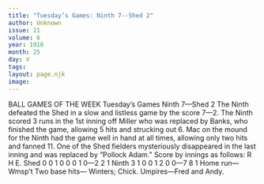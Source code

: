 ```yaml
---
title: "Tuesday’s Games: Ninth 7--Shed 2"
author: Unknown
issue: 21
volume: 6
year: 1916
month: 25
day: V
tags:
layout: page.njk
image:
---
```

BALL GAMES OF THE WEEK   Tuesday’s Games   Ninth 7—Shed 2      The Ninth defeated the Shed in a slow and listless game by the score 7—2.       The Ninth scored 3 runs in the 1st inning off Miller who was replaced by Banks, who finished the game, allowing 5 hits and strucking out 6.      Mac on the mound for the Ninth had the game well in hand at all times, allowing only two hits and fanned 11.      One of the Shed fielders mysteriously disappeared in the last inning and was replaced by “Pollock Adam.”      Score by innings as follows:   R H E. Shed 0 0 1 0 0 0 1 0—2 2 1 Ninth 3 1 0 0 1 2 0 0—7 8 1   Home run—Wmsp’t   Two base hits— Winters; Chick.   Umpires—Fred and Andy.   




